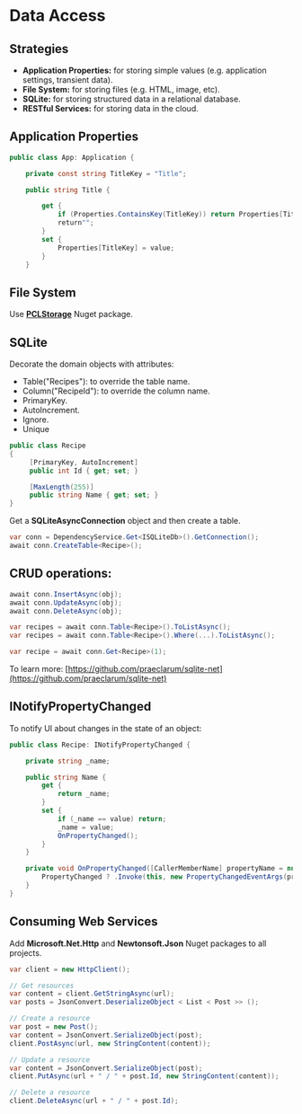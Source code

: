 # Data Access

## Strategies
- **Application Properties:** for storing simple values (e.g. application settings, transient data).
- **File System:** for storing files (e.g. HTML, image, etc).
- **SQLite:** for storing structured data in a relational database.
- **RESTful Services:** for storing data in the cloud.
## Application Properties
```csharp
public class App: Application {

	private const string TitleKey = "Title";

	public string Title {

		get {
			if (Properties.ContainsKey(TitleKey)) return Properties[TitleKey];
			return"";
		}
		set {
			Properties[TitleKey] = value;
		}
	}
```
## File System

Use **[PCLStorage](https://github.com/dsplaisted/PCLStorage)** Nuget package.

## SQLite
Decorate the domain objects with attributes: 
- Table("Recipes"): to override the table name.
- Column("RecipeId"): to override the column name.
- PrimaryKey.
- AutoIncrement.
- Ignore.
- Unique
```csharp
public class Recipe
{
     [PrimaryKey, AutoIncrement]
     public int Id { get; set; }

     [MaxLength(255)]
     public string Name { get; set; }
}
```
Get a **SQLiteAsyncConnection** object and then create a table.
```csharp
var conn = DependencyService.Get<ISQLiteDb>().GetConnection();
await conn.CreateTable<Recipe>();
```
## CRUD operations:
```csharp
await conn.InsertAsync(obj);
await conn.UpdateAsync(obj);
await conn.DeleteAsync(obj);

var recipes = await conn.Table<Recipe>().ToListAsync();
var recipes = await conn.Table<Recipe>().Where(...).ToListAsync();

var recipe = await conn.Get<Recipe>(1);
```
To learn more: [https://github.com/praeclarum/sqlite-net](https://github.com/praeclarum/sqlite-net)

## INotifyPropertyChanged
To notify UI about changes in the state of an object:
```csharp
public class Recipe: INotifyPropertyChanged {

	private string _name;

	public string Name {
		get {
			return _name;
		}
		set {
			if (_name == value) return;
			_name = value;
			OnPropertyChanged();
		}
	}

	private void OnPropertyChanged([CallerMemberName] propertyName = null) {
		PropertyChanged ? .Invoke(this, new PropertyChangedEventArgs(propertyName);
	}
}
```

## Consuming Web Services
Add **Microsoft.Net.Http** and **Newtonsoft.Json** Nuget packages to all projects.
```csharp
var client = new HttpClient();

// Get resources 
var content = client.GetStringAsync(url);
var posts = JsonConvert.DeserializeObject < List < Post >> ();

// Create a resource
var post = new Post();
var content = JsonConvert.SerializeObject(post);
client.PostAsync(url, new StringContent(content));

// Update a resource
var content = JsonConvert.SerializeObject(post);
client.PutAsync(url + " / " + post.Id, new StringContent(content));

// Delete a resource 
client.DeleteAsync(url + " / " + post.Id);
```
